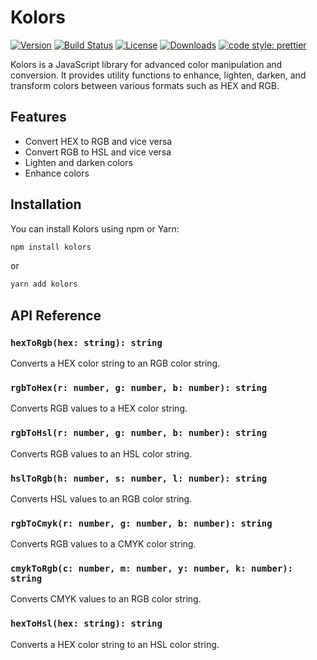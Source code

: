 # Kolors

[![Version](https://img.shields.io/npm/v/kolors.svg)](https://www.npmjs.com/package/kolors)
[![Build Status](https://img.shields.io/github/actions/workflow/status/mallikcheripally/kolors/build.yml)](https://github.com/mallikcheripally/kolors/actions)
[![License](https://img.shields.io/npm/l/kolors.svg)](https://github.com/mallikcheripally/kolors/blob/main/LICENSE)
[![Downloads](https://img.shields.io/npm/dm/kolors.svg)](https://www.npmjs.com/package/kolors)
[![code style: prettier](https://img.shields.io/badge/code_style-prettier-ff69b4.svg)](https://github.com/prettier/prettier)

Kolors is a JavaScript library for advanced color manipulation and conversion. It provides utility functions to enhance, lighten, darken, and transform colors between various formats such as HEX and RGB.

## Features

- Convert HEX to RGB and vice versa
- Convert RGB to HSL and vice versa
- Lighten and darken colors
- Enhance colors

## Installation

You can install Kolors using npm or Yarn:

```bash
npm install kolors
```
or 
```bash
yarn add kolors
```

## API Reference

### `hexToRgb(hex: string): string`
Converts a HEX color string to an RGB color string.


### `rgbToHex(r: number, g: number, b: number): string`
Converts RGB values to a HEX color string.


### `rgbToHsl(r: number, g: number, b: number): string`
Converts RGB values to an HSL color string.


### `hslToRgb(h: number, s: number, l: number): string`
Converts HSL values to an RGB color string.


### `rgbToCmyk(r: number, g: number, b: number): string`
Converts RGB values to a CMYK color string.


### `cmykToRgb(c: number, m: number, y: number, k: number): string`
Converts CMYK values to an RGB color string.


### `hexToHsl(hex: string): string`
Converts a HEX color string to an HSL color string.
